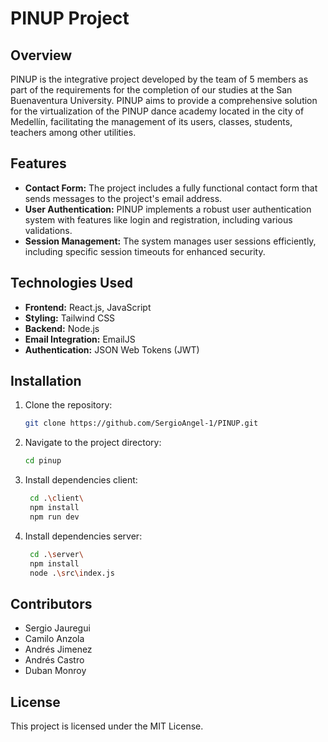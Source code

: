 # PINUP Project

## Overview

PINUP is the integrative project developed by the team of 5 members as part of the requirements for the completion of our studies at the San Buenaventura University. PINUP aims to provide a comprehensive solution for the virtualization of the PINUP dance academy located in the city of Medellín, facilitating the management of its users, classes, students, teachers among other utilities.

## Features

- **Contact Form:** The project includes a fully functional contact form that sends messages to the project's email address.
- **User Authentication:** PINUP implements a robust user authentication system with features like login and registration, including various validations.
- **Session Management:** The system manages user sessions efficiently, including specific session timeouts for enhanced security.

## Technologies Used

- **Frontend:** React.js, JavaScript
- **Styling:** Tailwind CSS
- **Backend:** Node.js
- **Email Integration:** EmailJS
- **Authentication:** JSON Web Tokens (JWT)

## Installation

1. Clone the repository:
   ```bash
   git clone https://github.com/SergioAngel-1/PINUP.git

2. Navigate to the project directory:
    ```bash
    cd pinup

3. Install dependencies client:
   ```bash
    cd .\client\
    npm install
    npm run dev

4. Install dependencies server:
   ```bash
    cd .\server\
    npm install
    node .\src\index.js

## Contributors
-  Sergio Jauregui
-  Camilo Anzola
-  Andrés Jimenez
-  Andrés Castro
-  Duban Monroy

## License
This project is licensed under the MIT License.
